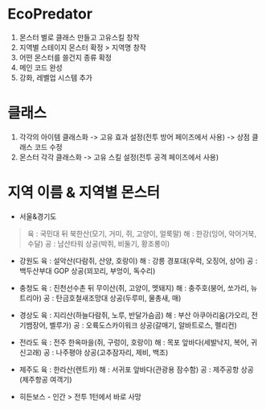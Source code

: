 # EcoPredator
1. 몬스터 별로 클래스 만들고 고유스킬 창작
2. 지역별 스테이지 몬스터 확정 > 지역명 창작
3. 어떤 몬스터를 쓸건지 종류 확정
4. 메인 코드 완성
5. 강화, 레벨업 시스템 추가

# 클래스
1. 각각의 아이템 클래스화 -> 고유 효과 설정(전투 방어 페이즈에서 사용) -> 상점 클래스 코드 수정
2. 몬스터 각각 클래스화 -> 고유 스킬 설정(전투 공격 페이즈에서 사용)

# 지역 이름 & 지역별 몬스터
- 서울&경기도
> 육 : 국민대 뒤 북한산(모기, 거미, 쥐, 고양이, 얼룩말)
> 해 : 한강(잉어, 악어거북, 수달)
> 공 : 남산타워 상공(박쥐, 비둘기, 황조롱이)

- 강원도
육 : 설악산(다람쥐, 산양, 호랑이)
해 : 강릉 경포대(우럭, 오징어, 상어)
공 : 백두산부대 GOP 상공(꾀꼬리, 부엉이, 독수리) 

- 충청도
육 : 진천선수촌 뒤 무이산(쥐, 고양이, 멧돼지)
해 : 충주호(붕어, 쏘가리, 뉴트리아)
공 : 탄금호철새조망대 상공(두루미, 물총새, 매)

- 경상도
육 : 지리산(하늘다람쥐, 노루, 반달가슴곰)
해 : 부산 아쿠아리움(가오리, 전기뱀장어, 벨루가)
공 : 오륙도스카이워크 상공(갈매기, 알바트로스, 펠리컨) 

- 전라도
육 : 전주 한옥마을(쥐, 구렁이, 호랑이)
해 : 목포 앞바다(세발낙지, 복어, 귀신고래)
공 : 나주평야 상공(고추잠자리, 제비, 백조)

- 제주도
육 : 한라산(렌트카)
해 : 서귀포 앞바다(관광용 잠수함)
공 : 제주공항 상공(제주항공 여객기)

- 히든보스 - 인간 > 전투 1턴에서 바로 사망
